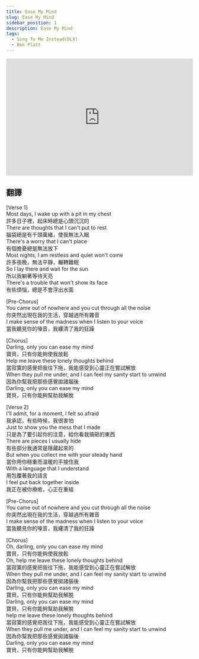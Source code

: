 ```yaml
---
title: Ease My Mind
slug: Ease My Mind
sidebar_position: 1
description: Ease My Mind
tags:
  - Sing To Me Instead(DLX)
  - Ben Platt
---
```


<iframe width="100%" height="315" src="https://www.youtube.com/embed/UCKbw9OJIcg" title="YouTube video player" frameborder="0" allow="accelerometer; autoplay; clipboard-write; encrypted-media; gyroscope; picture-in-picture; web-share" allowfullscreen></iframe>
  
## 翻譯
[Verse 1]  
Most days, I wake up with a pit in my chest  
許多日子裡，起床時總是心頭沉沉的  
There are thoughts that I can't put to rest  
腦袋總是有千頭萬緒，使我無法入眠  
There's a worry that I can't place  
有個擔憂總是無法放下  
Most nights, I am restless and quiet won't come  
許多夜晚，無法平靜，輾轉難眠  
So I lay there and wait for the sun  
所以我躺著等待天亮  
There's a trouble that won't show its face  
有些煩惱，總是不會浮出水面  
  
[Pre-Chorus]  
You came out of nowhere and you cut through all the noise  
你突然出現在我的生活，穿越過所有雜音  
I make sense of the madness when I listen to your voice  
當我聽見你的嗓音，我縷清了我的狂躁  
  
[Chorus]  
Darling, only you can ease my mind  
寶貝，只有你能夠使我放鬆  
Help me leave these lonely thoughts behind  
當寂寞的感覺把我往下拖，我能感受到心靈正在嘗試解放  
When they pull me under, and I can feel my sanity start to unwind  
因為你幫我把那些感覺拋諸腦後  
Darling, only you can ease my mind  
寶貝，只有你能夠幫助我解脫  
  
[Verse 2]  
I'll admit, for a moment, I felt so afraid  
我承認，有些時候，我很害怕  
Just to show you the mess that I made  
只是為了要引起你的注意，給你看我搞砸的東西  
There are pieces I usually hide  
有些部分我通常是隱藏起來的  
But when you collect me with your steady hand  
當你用你穩重而溫暖的手接住我  
With a language that I understand  
用包覆著我的語言  
I feel put back together inside  
我正在被你療癒，心正在重組  
  
[Pre-Chorus]  
You came out of nowhere and you cut through all the noise  
你突然出現在我的生活，穿越過所有雜音  
I make sense of the madness when I listen to your voice  
當我聽見你的嗓音，我縷清了我的狂躁  
  
[Chorus]  
Oh, darling, only you can ease my mind  
寶貝，只有你能夠使我放鬆  
Oh, help me leave these lonely thoughts behind  
當寂寞的感覺把我往下拖，我能感受到心靈正在嘗試解放  
When they pull me under, and I can feel my sanity start to unwind  
因為你幫我把那些感覺拋諸腦後  
Darling, only you can ease my mind  
寶貝，只有你能夠幫助我解脫  
Darling, only you can ease my mind  
寶貝，只有你能夠幫助我解脫  
help me leave these lonely thoughts behind  
當寂寞的感覺把我往下拖，我能感受到心靈正在嘗試解放  
When they pull me under, and I can feel my sanity start to unwind  
因為你幫我把那些感覺拋諸腦後  
Darling, only you can ease my mind  
寶貝，只有你能夠幫助我解脫    

